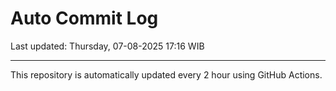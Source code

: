 # Auto Commit Log

Last updated: Thursday, 07-08-2025 17:16 WIB

---

This repository is automatically updated every 2 hour using GitHub Actions.
